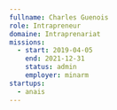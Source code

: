 ```yaml
---
fullname: Charles Guenois
role: Intrapreneur
domaine: Intraprenariat
missions:
  - start: 2019-04-05
    end: 2021-12-31
    status: admin
    employer: minarm
startups:
  - anais
---
```

